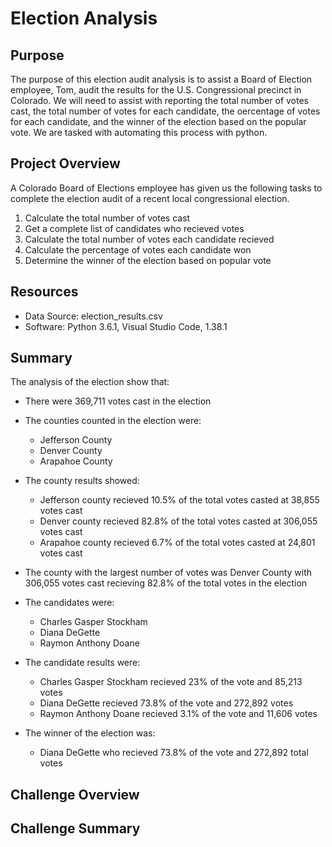 # Election Analysis

## Purpose
The purpose of this election audit analysis is to assist a Board of Election employee, Tom, audit the results for the U.S. Congressional precinct in Colorado. We will need to assist with reporting the total number of votes cast, the total number of votes for each candidate, the oercentage of votes for each candidate, and the winner of the election based on the popular vote. We are tasked with automating this process with python.

## Project Overview
A Colorado Board of Elections employee has given us the following tasks to complete the election audit of a recent local congressional election.

1. Calculate the total number of votes cast
2. Get a complete list of candidates who recieved votes
3. Calculate the total number of votes each candidate recieved
4. Calculate the percentage of votes each candidate won
5. Determine the winner of the election based on popular vote

## Resources
- Data Source: election_results.csv
- Software: Python 3.6.1, Visual Studio Code, 1.38.1

## Summary
The analysis of the election show that:
- There were 369,711 votes cast in the election
- The counties counted in the election were:
  - Jefferson County
  - Denver County
  - Arapahoe County
- The county results showed:
  - Jefferson county recieved 10.5% of the total votes casted at 38,855 votes cast
  - Denver county recieved 82.8% of the total votes casted at 306,055 votes cast
  - Arapahoe county recieved 6.7% of the total votes casted at 24,801 votes cast

- The county with the largest number of votes was Denver County with 306,055 votes cast recieving 82.8% of the total votes in the election

- The candidates were:
  - Charles Gasper Stockham
  - Diana DeGette
  - Raymon Anthony Doane
- The candidate results were:
  - Charles Gasper Stockham recieved 23% of the vote and 85,213 votes
  - Diana DeGette recieved 73.8% of the vote and 272,892 votes
  - Raymon Anthony Doane recieved 3.1% of the vote and 11,606 votes
- The winner of the election was:
  - Diana DeGette who recieved 73.8% of the vote and 272,892 total votes

## Challenge Overview

## Challenge Summary
